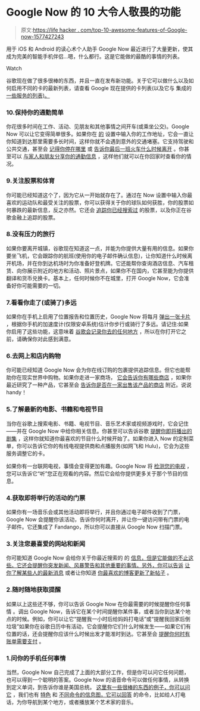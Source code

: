 # Google Now 的 10 大令人敬畏的功能

> 原文:[https://life hacker . com/top-10-awesome-features-of-Google-now-1577427243](https://lifehacker.com/top-10-awesome-features-of-google-now-1577427243)

用于 iOS 和 Android 的读心术个人助手 Google Now 最近进行了大量更新，使其成为完美的智能手机伴侣...嗯，什么都行。这是它能做的最酷的事情的列表。

Watch

谷歌现在做了很多很棒的东西，并且一直在发布新功能。关于它可以做什么以及如何启用不同的卡的最新列表，请查看 Google 现在提供的卡列表(以及它与 集成的 [一些服务的列表)。](http://www.google.com/landing/now/integrations.html)

### 10.保持你的通勤简单

你花很多时间在工作、活动、见朋友和其他事情之间开车(或乘坐公交)。Google Now 可以让它变得简单很多。如果你在 [的](https://lifehacker.com/how-to-train-google-now-to-give-you-better-suggestions-1466501425) 设置中输入你的工作地址，它会一直让你知道到达那里需要多长时间，这样你就不会遇到意外的交通堵塞。它支持驾驶和公共交通，甚至会 [记得你停在哪里](http://lifehacker.com/google-now-adds-parking-detection-manages-your-custom-1569926172) 或 [告诉你最后一班火车什么时候离开](http://lifehacker.com/google-now-adds-cards-for-concerts-car-rentals-commut-1182239691) 。你甚至可以 [与家人和朋友分享你的通勤信息](https://support.google.com/websearch/answer/3311154?hl=en&ref_topic=2839478) ，这样他们就可以在你回家时查看你的情况。

### 9.关注股票和体育

你可能已经知道这个了，因为它从一开始就存在了。通过在 Now 设置中输入你最喜欢的运动队和最受关注的股票，你可以获得关于你的球队如何获胜，你的股票如何暴跌的最新信息，反之亦然。它还会 [追踪你已经搜索过](https://support.google.com/websearch/answer/2839482?hl=en&ref_topic=2839478) 的股票，以及你正在谷歌金融上追踪的股票。

### 8.没有压力的旅行

如果你要离开城镇，谷歌现在知道这一点，并能为你提供大量有用的信息。如果你要坐飞机，它会跟踪你的航班(使用你的电子邮件确认信息)，让你知道什么时候离开机场，并在你到达机场时为你准备好登机牌。它还能帮你查询酒店信息、汽车租赁、向你展示附近的地方和活动、照片景点，如果你不在国内，它甚至能为你提供翻译和货币兑换卡。基本上，任何时候你不在城里，打开 Google Now，它会准备好你可能需要的一切。

### 7.看看你走了(或骑了)多远

如果你在手机上启用了位置报告和位置历史，Google Now 将每月 [弹出一张卡片](https://support.google.com/websearch/answer/2839501?hl=en&ref_topic=2839478) ，根据你手机的加速度计(仅限安卓系统)估计你步行或骑行了多远。请记住:如果你启用了这些功能，这意味着 [谷歌会记录你去的任何地方](http://lifehacker.com/psa-your-phone-logs-everywhere-you-go-heres-how-to-t-1486085759) ，所以在你打开它之前，请确保你对此感到满意。

### 6.去网上和店内购物

你可能已经知道 Google Now 会为你在线订购的包裹提供追踪信息。但它也能帮助你在现实世界中购物。如果你走进一家商场， [它会告诉你有哪些商店](http://lifehacker.com/see-a-list-of-stores-inside-a-mall-with-google-now-1570496895) ，如果你最近研究了一种产品，它甚至会 [告诉你是否在一家出售该产品的商店](http://lifehacker.com/google-now-tells-you-when-a-product-youve-searched-for-1572104688) 附近。说说 handy！

### 5.了解最新的电影、书籍和电视节目

当你在谷歌上搜索电影、书籍、电视节目、音乐艺术家或视频游戏时，它会记住——并在 Google Now 中给你相关信息。你甚至可以告诉谷歌 [提醒你即将播出的剧集](http://lifehacker.com/get-reminders-about-new-movies-and-tv-show-episodes-fro-1410748252) ，这样你就知道你最喜欢的节目什么时候开始了。如果你进入 Now 的定制菜单，你可以告诉它你的有线电视提供商和点播服务(如网飞和 Hulu)，它会为这些服务调整它的卡。

如果你有一台联网电视，事情会变得更加有趣。Google Now 将 [检测您的电视](https://support.google.com/websearch/answer/3223220?hl=en&ref_topic=2839478) ，您可以告诉它“听”您正在观看的内容。然后它会给你提供更多关于那个节目的信息。

### 4.获取即将举行的活动的门票

如果你有一场音乐会或其他活动即将举行，并且你通过电子邮件收到了门票，Google Now 会提醒你该活动，告诉你何时离开，并让你一键访问带有门票的电子邮件。它还集成了 Fandango，所以你可以直接从 Google Now 扫描门票。

### 3.关注您最喜爱的网站和新闻

你可能知道 Google Now 会给你关于你最近搜索的 的 [信息，但是它能做的不止这些。它还会提醒你突发新闻、风暴警告和其他重要的事情。另外，你可以告诉](https://support.google.com/websearch/answer/2897320?hl=en&ref_topic=2839478) [让你了解某些人的最新消息](https://support.google.com/websearch/answer/3415512?hl=en&ref_topic=2839478) 或者让你知道 [你最喜欢的博客更新了新帖子](https://support.google.com/websearch/answer/3536954?hl=en&ref_topic=2839478) 。

### 2.随时随地获取提醒

如果以上这些还不够，你可以告诉 Google Now 在你最需要的时候提醒你任何事情 。调出 Google Now，告诉它在某个时间提醒你某件事，或者当你到达某个地点的时候。例如，你可以让它“提醒我一小时后给妈妈打电话”或“提醒我回家后倒垃圾”如果你在谷歌日历中有活动，它会提醒你它们什么时候发生——如果它们有位置的话，还会提醒你应该什么时候出发才能准时到达。它甚至会 [提醒你何时有账单需要支付](http://lifehacker.com/google-now-starts-reminding-you-to-pay-bills-based-on-y-1577677663) 。

### 1.问你的手机任何事情

当然，Google Now 自己完成了上面的大部分工作，但是你可以问它任何问题，也可以得到一个聪明的答案。Google Now 的语音命令可以做任何事情，从转换到定义单词，到告诉你谁是美国总统。 [这里有一些很棒的东西的例子，你可以问它](https://lifehacker.com/everything-you-didnt-know-you-could-do-with-google-voi-512727229) ，我们也有 [特色](http://lifehacker.com/learn-over-60-google-now-commands-with-this-infographic-1471859787) 和 [不同命令的信息图，它可以回答](http://trendblog.net/list-of-google-now-voice-commands-infographic/) 的命令，比如给人打电话，为你导航到某个地方，或者播放某个艺术家的音乐。